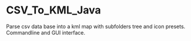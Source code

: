 # CSV_To_KML_Java
 Parse csv data base into a kml map with subfolders tree and icon presets. Commandline and GUI interface.

